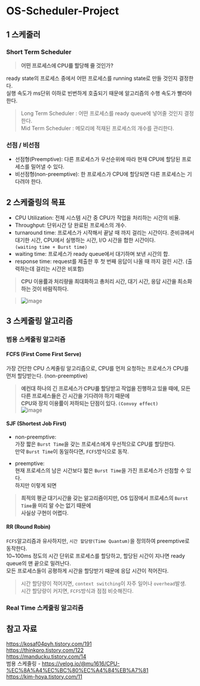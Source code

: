 # OS-Scheduler-Project

## 1 스케줄러  
### Short Term Scheduler  
> **어떤 프로세스에 CPU를 할당해 줄 것인가?**
  
ready state의 프로세스 중에서 어떤 프로세스를 running state로 만들 것인지 결정한다.  
실행 속도가 ms단위 이하로 빈번하게 호출되기 때문에 알고리즘의 수행 속도가 빨라야한다.  
  
> Long Term Scheduler : 어떤 프로세스를 ready queue에 넣어줄 것인지 결정한다.  
> Mid Term Scheduler : 메모리에 적재된 프로세스의 개수를 관리한다.  
  
### 선점 / 비선점
- 선점형(Preemptive): 다른 프로세스가 우선순위에 따라 현재 CPU에 할당된 프로세스를 밀어낼 수 있다.  
- 비선점형(non-preemptive): 한 프로세스가 CPU에 할당되면 다른 프로세스는 기다려야 한다.  


## 2 스케줄링의 목표
- CPU Utilization: 전체 시스템 시간 중 CPU가 작업을 처리하는 시간의 비율.  
- Throughput: 단위시간 당 완료된 프로세스의 개수.  
- turnaround time: 프로세스가 시작해서 끝날 때 까지 걸리는 시간이다. 준비큐에서 대기한 시간, CPU에서 실행하는 시간, I/O 시간을 합한 시간이다.  
   `(waiting time + Burst time)`  
- waiting time: 프로세스가 ready queue에서 대기하며 보낸 시간의 합.  
- response time: request를 제출한 후 첫 번째 응답이 나올 때 까지 걸린 시간. (출력하는데 걸리는 시간은 비포함)  
  
> **CPU 이용률과 처리량을 최대화하고 총처리 시간, 대기 시간, 응답 시간을 최소화 하는 것이 바람직하다.**  
  
> ![image](https://user-images.githubusercontent.com/65759076/117789012-e0af2780-b282-11eb-817d-ac923735f034.png)  
  
## 3 스케줄링 알고리즘

### 범용 스케줄링 알고리즘

#### FCFS (First Come First Serve)  
가장 간단한 CPU 스케줄링 알고리즘으로, CPU를 먼저 요청하는 프로세스가 CPU를 먼저 할당받는다. (non-preemptive)  
  
> **예컨대 하나의 긴 프로세스가 CPU를 할당받고 작업을 진행하고 있을 때에, 모든 다른 프로세스들은 긴 시간을 기다려야 하기 때문에**  
> **CPU와 장치 이용률이 저하되는 단점이 있다. `(Convoy effect)`**  
> ![image](https://user-images.githubusercontent.com/65759076/117796352-f7a54800-b289-11eb-91fb-c302cda0c479.png)
  
  
#### SJF (Shortest Job First)  
- non-preemptive:  
가장 짧은 `Burst Time`을 갖는 프로세스에게 우선적으로 CPU를 할당한다.   
만약 `Burst Time`이 동일하다면, `FCFS`방식으로 동작.  
  
- preemptive:  
현재 프로세스의 남은 시간보다 짧은 `Burst Time`을 가진 프로세스가 선점할 수 있다.  
하지만 이렇게 되면 


> **최적의 평균 대기시간을 갖는 알고리즘이지만, OS 입장에서 프로세스의 `Burst Time`을 미리 알 수는 없기 때문에**  
> **사실상 구현이 어렵다.**  
  
#### RR (Round Robin)  
`FCFS`알고리즘과 유사하지만, `시간 할당량(Time Quantum)`을 정의하여 preemptive로 동작한다.  
10~100ms 정도의 시간 단위로 프로세스를 할당하고, 할당된 시간이 지나면 ready queue의 맨 끝으로 밀려난다.  
모든 프로세스들이 공평하게 시간을 할당받기 때문에 응답 시간이 적어진다.  
  
> 시간 할당량이 적어지면, `context switching`이 자주 일어나 `overhead`발생.  
> 시간 할당량이 커지면, `FCFS`방식과 점점 비슷해진다.  
  
  

### Real Time 스케줄링 알고리즘

####
####


## 참고 자료
https://kosaf04pyh.tistory.com/191  
https://thinkpro.tistory.com/122  
https://manducku.tistory.com/14  
범용 스케줄링 - https://velog.io/@mu1616/CPU-%EC%8A%A4%EC%BC%80%EC%A4%84%EB%A7%81  
https://kim-hoya.tistory.com/11

